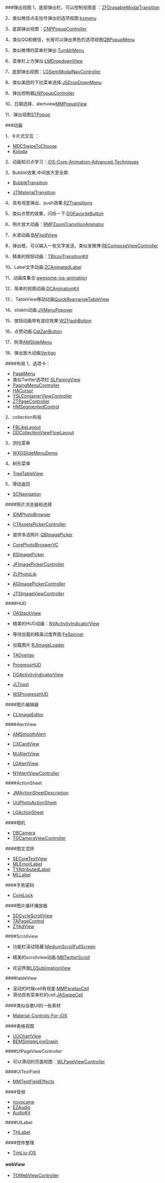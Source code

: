 ###弹出视图
1、底部弹出栏，可以控制视图差 ：[ZFDragableModalTransition](https://github.com/zoonooz/ZFDragableModalTransition)

2、类似微信点击加号弹出的选项视图:[kxmenu](https://github.com/kolyvan/kxmenu)

3、底部弹出视图：[CNPPopupController](https://github.com/carsonperrotti/CNPPopupController)

4、类似QQ和微信，长按可以弹出黑色的选项视图[QBPopupMenu](https://github.com/questbeat/QBPopupMenu)

5、类似微博的菜单栏弹出:[TumblrMenu](https://github.com/cyndibaby905/TumblrMenu)

6、菜单栏上方弹出:[LMDropdownView](https://github.com/lminhtm/LMDropdownView)

7、底部弹出视图：[LGSemiModalNavController](https://github.com/lukegeiger/LGSemiModalNavController)

8、类似美团的下拉菜单选择:[JSDropDownMenu](https://github.com/jsfu/JSDropDownMenu)

9、弹出控制器[LNPopupController](https://github.com/LeoNatan/LNPopupController)

10、日期选择、alertview[MMPopupView](https://github.com/adad184/MMPopupView)

11、弹出视图[STPopup](https://github.com/kevin0571/STPopup)

###动画

1、卡片式交互 ：

+	[MDCSwipeToChoose](https://github.com/modocache/MDCSwipeToChoose)
+	[Koloda](https://github.com/Yalantis/Koloda)

2、动画知识点学习：[iOS-Core-Animation-Advanced-Techniques](https://github.com/AttackOnDobby/iOS-Core-Animation-Advanced-Techniques)

3、Bubble效果,中间放大至全屏:

+	[BubbleTransition](https://github.com/andreamazz/BubbleTransition)

+	[JTMaterialTransition](https://github.com/jonathantribouharet/JTMaterialTransition)

4、具有视差弹出、push效果:[RZTransitions](https://github.com/Raizlabs/RZTransitions)

5、类似点赞的效果，闪烁一下:[DOFavoriteButton](https://github.com/okmr-d/DOFavoriteButton)

6、照片放大动画：[RMPZoomTransitionAnimator](https://github.com/recruit-mp/RMPZoomTransitionAnimator)

7、水波动画:[BAFluidView](https://github.com/antiguab/BAFluidView)

8、弹出框，可以输入一些文字发送，类似发微博:[REComposeViewController](https://github.com/romaonthego/REComposeViewController)

9、精美的按钮动画：[TBIconTransitionKit](https://github.com/AlexeyBelezeko/TBIconTransitionKit)

10、Label文字动画:[ZCAnimatedLabel](https://github.com/overboming/ZCAnimatedLabel)

11、动画库集合:[awesome-ios-animation](https://github.com/sxyx2008/awesome-ios-animation)

12、简单的视图动画:[DCAnimationKit](https://github.com/daltoniam/DCAnimationKit)

13 、TableView移动动画[QuickRearrangeTableView](https://github.com/okla/QuickRearrangeTableView)

14、slideIn动画:[JVMenuPopover](https://github.com/JV17/JVMenuPopover)

15、按钮动画带有波纹效果:[WZFlashButton](https://github.com/SatanWoo/WZFlashButton)

16、点赞动画:[CatZanButton](https://github.com/K-cat/CatZanButton)

17、侧滑[AMSlideMenu](https://github.com/SocialObjects-Software/AMSlideMenu)

18、弹出放大动画[Vertigo](https://github.com/gonzalezreal/Vertigo)



####布局
1、选项卡：
	
+	[PageMenu](https://github.com/uacaps/PageMenu)
+	类似Twitter选项栏:[SLPagingView](https://github.com/StefanLage/SLPagingView)
+  	[PagingMenuController](https://github.com/kitasuke/PagingMenuController)
+	[HACursor](https://github.com/HAHAKea/HACursor)
+	[YSLContainerViewController](https://github.com/y-hryk/YSLContainerViewController)
+	[ZTPageController](https://github.com/IOStao/ZTPageController)
+	[HMSegmentedControl](https://github.com/HeshamMegid/HMSegmentedControl)

2、collection布局

+	[FBLikeLayout](https://github.com/gringoireDM/FBLikeLayout)
+	[DDCollectionViewFlowLayout](https://github.com/openboy2012/DDCollectionViewFlowLayout)

3、测拉菜单

+	[WXGSlideMenuDemo](https://github.com/WXGBridgeQ/WXGSlideMenuDemo)

4、树形菜单

+	[TreeTableView](https://github.com/yixiangboy/TreeTableView)

5、滑动返回

+ [SCNavigation](https://github.com/singro/SCNavigation)

####照片浏览器和选择

+	[IDMPhotoBrowser](https://github.com/ideaismobile/IDMPhotoBrowser)

+ 	[CTAssetsPickerController](https://github.com/chiunam/CTAssetsPickerController)

+  提供多选照片:[QBImagePicker](https://github.com/questbeat/QBImagePicker)

+	[CorePhotoBroswerVC](https://github.com/nsdictionary/CorePhotoBroswerVC)

+	[BSImagePicker](https://github.com/mikaoj/BSImagePicker)

+ [JFImagePickerController](https://github.com/johnil/JFImagePickerController)

+ [ZLPhotoLib](https://github.com/MakeZL/ZLPhotoLib)

+ [AGImagePickerController](https://github.com/SpringOx/AGImagePickerController)

+	[JTSImageViewController](https://github.com/jaredsinclair/JTSImageViewController)

####HUD
+	[OAStackView](https://github.com/oarrabi/OAStackView)

+	精美的HUD动画：[NVActivityIndicatorView](https://github.com/ninjaprox/NVActivityIndicatorView)

+	等待加载的精美过度界面:[FeSpinner](https://github.com/NghiaTranUIT/FeSpinner)

+	加载图片:[RJImageLoader](https://github.com/rounak/RJImageLoader)

+	[TAOverlay](https://github.com/TaimurAyaz/TAOverlay)

+ 	[ProgressHUD](https://github.com/relatedcode/ProgressHUD)

+ 	[DGActivityIndicatorView](https://github.com/gontovnik/DGActivityIndicatorView)

+ 	[JLToast](https://github.com/devxoul/JLToast)

+ 	[WSProgressHUD](https://github.com/devSC/WSProgressHUD)

####图片编辑器

+ [CLImageEditor](https://github.com/yackle/CLImageEditor)


####AlertView
+ [AMSmoothAlert](https://github.com/mtonio91/AMSmoothAlert)

+ [CXCardView](https://github.com/ChrisXu1221/CXCardView)

+ [MJAlertView](https://github.com/mayuur/MJAlertView)

+	[LGAlertView](https://github.com/Friend-LGA/LGAlertView)

+	[NYAlertViewController](https://github.com/nealyoung/NYAlertViewController)

####ActionSheet
+	[JMActionSheetDescription](https://github.com/leverdeterre/JMActionSheetDescription)

+	[UUPhotoActionSheet](https://github.com/zhangyu9050/UUPhotoActionSheet)


+	[LGActionSheet](https://github.com/Friend-LGA/LGActionSheet)

####相机
+ [DBCamera](https://github.com/danielebogo/DBCamera)
+ [TGCameraViewController](https://github.com/tdginternet/TGCameraViewController)

####图文混排
+	[SECoreTextView](https://github.com/kishikawakatsumi/SECoreTextView)
+ 	[MLEmojiLabel](https://github.com/molon/MLEmojiLabel)
+ 	[TYAttributedLabel](https://github.com/12207480/TYAttributedLabel)
+	[MLLabel](https://github.com/molon/MLLabel)


####手势密码
+	[CoreLock](https://github.com/nsdictionary/CoreLock)

####图片循环播放器
+ [SDCycleScrollView](https://github.com/gsdios/SDCycleScrollView)
+ [TAPageControl](https://github.com/TanguyAladenise/TAPageControl)
+ [ZYAdView](https://github.com/ZYCoderIOS/ZYAdView)



####Scrollview

+	功能栏滚动隐藏:[MediumScrollFullScreen](https://github.com/pixyzehn/MediumScrollFullScreen)

+	精美的scrollview动画:[MBTwitterScroll](https://github.com/starchand/MBTwitterScroll)

+	欢迎界面[LGSublimationView](https://github.com/lukegeiger/LGSublimationView)

####tableView
+ 滚动的时候cell有视差:[MMParallaxCell](https://github.com/adad184/MMParallaxCell)
+	滑动具有菜单栏的cell:[JASwipeCell](https://github.com/joseria/JASwipeCell)


####类似谷歌UI的一些素材
+	[Material-Controls-For-iOS](https://github.com/fpt-software/Material-Controls-For-iOS)

####表格视图
+	[UUChartView](https://github.com/ZhipingYang/UUChartView)
+	[BEMSimpleLineGraph](https://github.com/Boris-Em/BEMSimpleLineGraph)

####UIPageViewController
+ 	可以滑动的页面视图：[WLPageViewController](https://github.com/an0/WLPageViewController)

####UITextField
+	[MMTextFieldEffects](https://github.com/mukyasa/MMTextFieldEffects)

####音频
+	[novocaine](https://github.com/alexbw/novocaine)
+	[EZAudio](https://github.com/syedhali/EZAudio)
+	[AudioKit](https://github.com/audiokit/AudioKit)

####UILabel
+	[THLabel](https://github.com/MuscleRumble/THLabel)


####控件整理
+	[TimLiu-iOS](https://github.com/Tim9Liu9/TimLiu-iOS)

#### webView
+	[TOWebViewController](https://github.com/TimOliver/TOWebViewController)
